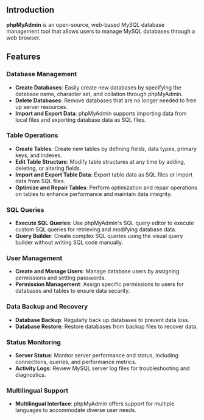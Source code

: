 ## Introduction

**phpMyAdmin** is an open-source, web-based MySQL database management tool that allows users to manage MySQL databases through a web browser.

## Features

### Database Management

- **Create Databases**: Easily create new databases by specifying the database name, character set, and collation through phpMyAdmin.
- **Delete Databases**: Remove databases that are no longer needed to free up server resources.
- **Import and Export Data**: phpMyAdmin supports importing data from local files and exporting database data as SQL files.

### Table Operations

- **Create Tables**: Create new tables by defining fields, data types, primary keys, and indexes.
- **Edit Table Structure**: Modify table structures at any time by adding, deleting, or altering fields.
- **Import and Export Table Data**: Export table data as SQL files or import data from SQL files.
- **Optimize and Repair Tables**: Perform optimization and repair operations on tables to enhance performance and maintain data integrity.

### SQL Queries

- **Execute SQL Queries**: Use phpMyAdmin's SQL query editor to execute custom SQL queries for retrieving and modifying database data.
- **Query Builder**: Create complex SQL queries using the visual query builder without writing SQL code manually.

### User Management

- **Create and Manage Users**: Manage database users by assigning permissions and setting passwords.
- **Permission Management**: Assign specific permissions to users for databases and tables to ensure data security.

### Data Backup and Recovery

- **Database Backup**: Regularly back up databases to prevent data loss.
- **Database Restore**: Restore databases from backup files to recover data.

### Status Monitoring

- **Server Status**: Monitor server performance and status, including connections, queries, and performance metrics.
- **Activity Logs**: Review MySQL server log files for troubleshooting and diagnostics.

### Multilingual Support

- **Multilingual Interface**: phpMyAdmin offers support for multiple languages to accommodate diverse user needs.
